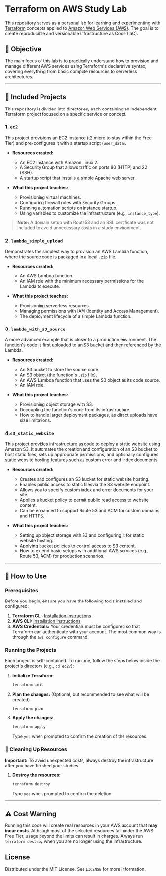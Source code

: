 # Terraform on AWS Study Lab

This repository serves as a personal lab for learning and experimenting with [Terraform](https://www.terraform.io/) concepts applied to [Amazon Web Services (AWS)](https://aws.amazon.com/). The goal is to create reproducible and versionable Infrastructure as Code (IaC).

## 🎯 Objective

The main focus of this lab is to practically understand how to provision and manage different AWS services using Terraform's declarative syntax, covering everything from basic compute resources to serverless architectures.

---

## 📂 Included Projects

This repository is divided into directories, each containing an independent Terraform project focused on a specific service or concept.

### 1\. `ec2`

This project provisions an EC2 instance (t2.micro to stay within the Free Tier) and pre-configures it with a startup script (`user_data`).

- **Resources created:**

  - An EC2 instance with Amazon Linux 2.
  - A Security Group that allows traffic on ports 80 (HTTP) and 22 (SSH).
  - A startup script that installs a simple Apache web server.

- **What this project teaches:**

  - Provisioning virtual machines.
  - Configuring firewall rules with Security Groups.
  - Running automation scripts on instance startup.
  - Using variables to customize the infrastructure (e.g., `instance_type`).

> **Note:** A domain setup with Route53 and an SSL certificate was not included to avoid unnecessary costs in a study environment.

### 2\. `lambda_simple_upload`

Demonstrates the simplest way to provision an AWS Lambda function, where the source code is packaged in a local `.zip` file.

- **Resources created:**

  - An AWS Lambda function.
  - An IAM role with the minimum necessary permissions for the Lambda to execute.

- **What this project teaches:**

  - Provisioning serverless resources.
  - Managing permissions with IAM (Identity and Access Management).
  - The deployment lifecycle of a simple Lambda function.

### 3\. `lambda_with_s3_source`

A more advanced example that is closer to a production environment. The function's code is first uploaded to an S3 bucket and then referenced by the Lambda.

- **Resources created:**

  - An S3 bucket to store the source code.
  - An S3 object (the function's `.zip` file).
  - An AWS Lambda function that uses the S3 object as its code source.
  - An IAM role.

- **What this project teaches:**

  - Provisioning object storage with S3.
  - Decoupling the function's code from its infrastructure.
  - How to handle larger deployment packages, as direct uploads have size limitations.

### 4\.`s3_static_website`

This project provides infrastructure as code to deploy a static website using Amazon S3. It automates the creation and configuration of an S3 bucket to host static files, sets up appropriate permissions, and optionally configures static website hosting features such as custom error and index documents.

- **Resources created:**

    - Creates and configures an S3 bucket for static website hosting.
    - Enables public access to static filesvia the S3 website endpoint.
    - Allows you to specify custom index and error documents for your site.
    - Applies a bucket policy to permit public read access to website content.
    - Can be enhanced to support Route 53 and ACM for custom domains and HTTPS.

- **What this project teaches:**

    - Setting up object storage with S3 and configuring it for static website hosting.
    - Applying bucket policies to control access to S3 content.
    - How to extend basic setups with additional AWS services (e.g., Route 53, ACM) for production scenarios.

---

## 🚀 How to Use

### Prerequisites

Before you begin, ensure you have the following tools installed and configured:

1.  **Terraform CLI:** [Installation instructions](https://learn.hashicorp.com/tutorials/terraform/install-cli)
2.  **AWS CLI:** [Installation instructions](https://aws.amazon.com/cli/)
3.  **AWS Credentials:** Your credentials must be configured so that Terraform can authenticate with your account. The most common way is through the `aws configure` command.

### Running the Projects

Each project is self-contained. To run one, follow the steps below inside the project's directory (e.g., `cd ec2/`):

1.  **Initialize Terraform:**

    ```bash
    terraform init
    ```

2.  **Plan the changes:** (Optional, but recommended to see what will be created)

    ```bash
    terraform plan
    ```

3.  **Apply the changes:**

    ```bash
    terraform apply
    ```

    Type `yes` when prompted to confirm the creation of the resources.

### 🧹 Cleaning Up Resources

**Important:** To avoid unexpected costs, always destroy the infrastructure after you have finished your studies.

1.  **Destroy the resources:**
    ```bash
    terraform destroy
    ```
    Type `yes` when prompted to confirm the deletion.

---

## ⚠️ Cost Warning

Running this code will create real resources in your AWS account that **may incur costs**. Although most of the selected resources fall under the AWS Free Tier, usage beyond the limits can result in charges. Always run `terraform destroy` when you are no longer using the infrastructure.

## License

Distributed under the MIT License. See `LICENSE` for more information.

